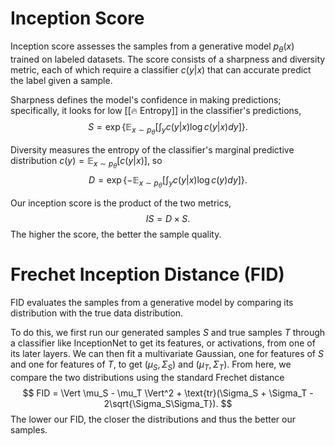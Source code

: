 # Inception Score
Inception score assesses the samples from a generative model $p_\theta(x)$ trained on labeled datasets. The score consists of a sharpness and diversity metric, each of which require a classifier $c(y \vert x)$ that can accurate predict the label given a sample.

Sharpness defines the model's confidence in making predictions; specifically, it looks for low [[🔥 Entropy]] in the classifier's predictions, 
$$
S = \exp \left\{ \mathbb{E}_{x \sim p_\theta} \left[ \int_y c(y \vert x) \log c(y \vert x)dy \right] \right\}.
$$


Diversity measures the entropy of the classifier's marginal predictive distribution $c(y) = \mathbb{E}_{x \sim p_\theta} [c(y \vert x)]$, so 
$$
D = \exp \left\{ -\mathbb{E}_{x \sim p_\theta}\left[ \int_y c(y \vert x) \log c(y) dy \right] \right\}.
$$


Our inception score is the product of the two metrics, 
$$
IS = D \times S.
$$
 The higher the score, the better the sample quality.

# Frechet Inception Distance (FID)
FID evaluates the samples from a generative model by comparing its distribution with the true data distribution.

To do this, we first run our generated samples $S$ and true samples $T$ through a classifier like InceptionNet to get its features, or activations, from one of its later layers. We can then fit a multivariate Gaussian, one for features of $S$ and one for features of $T$, to get $(\mu_S, \Sigma_S)$ and $(\mu_T, \Sigma_T)$. From here, we compare the two distributions using the standard Frechet distance 
$$
FID = \Vert \mu_S - \mu_T \Vert^2 + \text{tr}(\Sigma_S + \Sigma_T - 2\sqrt{\Sigma_S\Sigma_T}).
$$
 The lower our FID, the closer the distributions and thus the better our samples.